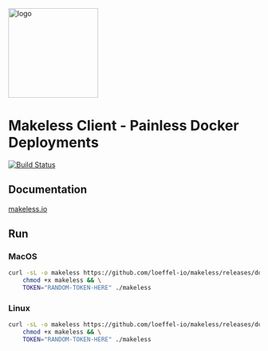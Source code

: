 <img width="180" src="https://raw.githubusercontent.com/makeless/server/master/makeless-logo.png" alt="logo">

# Makeless Client - Painless Docker Deployments

[![Build Status](https://travis-ci.com/makeless/makeless.svg?branch=master)](https://travis-ci.com/makeless/makeless)

## Documentation

[makeless.io](https://makeless.io)

## Run

### MacOS

```bash
curl -sL -o makeless https://github.com/loeffel-io/makeless/releases/download/v0.4.0/makeless-darwin && \
    chmod +x makeless && \
    TOKEN="RANDOM-TOKEN-HERE" ./makeless
```

### Linux

```bash
curl -sL -o makeless https://github.com/loeffel-io/makeless/releases/download/v0.4.0/makeless-linux && \
    chmod +x makeless && \
    TOKEN="RANDOM-TOKEN-HERE" ./makeless
```
